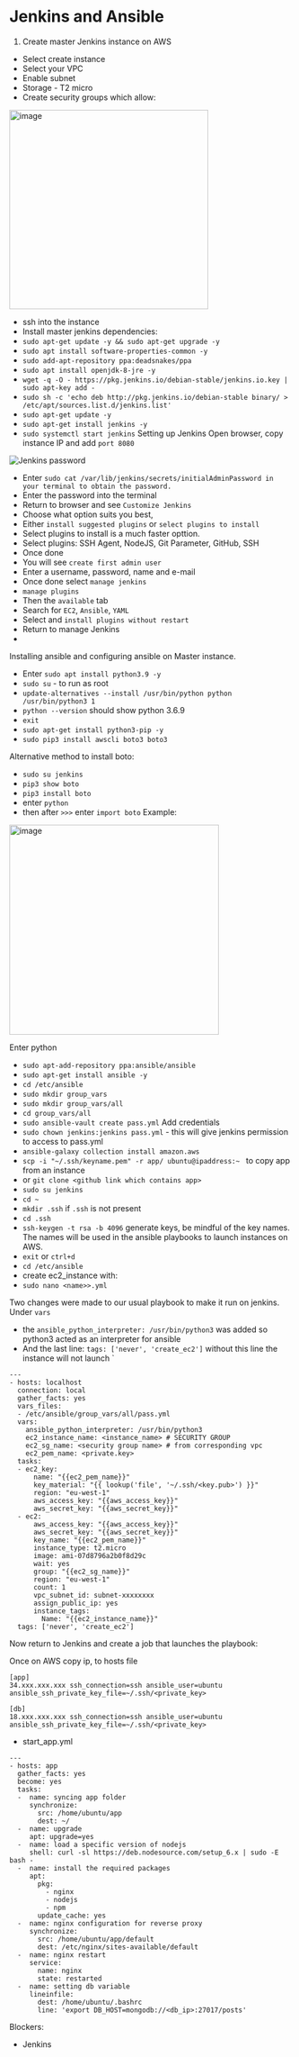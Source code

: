 # Jenkins and Ansible

1) Create master Jenkins instance on AWS
  - Select create instance
  - Select your VPC
  - Enable subnet
  - Storage - T2 micro
  - Create security groups which allow:
  
  <img width="354" alt="image" src="https://user-images.githubusercontent.com/98215575/155800123-cdab26f8-80a0-4292-8519-67c6afb94a68.png">

- ssh into the instance
- Install master jenkins dependencies:
-  `sudo apt-get update -y && sudo apt-get upgrade -y`
-  `sudo apt install software-properties-common -y`
-  `sudo add-apt-repository ppa:deadsnakes/ppa`
-  `sudo apt install openjdk-8-jre -y`
-  `wget -q -O - https://pkg.jenkins.io/debian-stable/jenkins.io.key | sudo apt-key add -`
-  `sudo sh -c 'echo deb http://pkg.jenkins.io/debian-stable binary/ > /etc/apt/sources.list.d/jenkins.list'`
-  `sudo apt-get update -y`
-  `sudo apt-get install jenkins -y`
-  `sudo systemctl start jenkins`
Setting up Jenkins
Open browser, copy instance IP and add `port 8080`
  
  ![Jenkins password](https://user-images.githubusercontent.com/98215575/155801661-f6d5b10b-209a-4dd5-a4e0-cae312a00d8d.png)

- Enter `sudo cat /var/lib/jenkins/secrets/initialAdminPassword in your terminal to obtain the password.`
- Enter the password into the terminal
- Return to browser and see `Customize Jenkins`
- Choose what option suits you best, 
- Either `install suggested plugins` or `select plugins to install`
- Select plugins to install is a much faster opttion.
- Select plugins: SSH Agent, NodeJS, Git Parameter, GitHub, SSH
- Once done
- You will see `create first admin user`
- Enter a username, password, name and e-mail
- Once done select `manage jenkins`
- `manage plugins`
- Then the `available` tab
- Search for `EC2`, `Ansible`, `YAML`
- Select and `install plugins without restart`
- Return to manage Jenkins
- 

Installing ansible and configuring ansible on Master instance.
- Enter `sudo apt install python3.9 -y`
- `sudo su` - to run as root
- `update-alternatives --install /usr/bin/python python /usr/bin/python3 1`
- `python --version` should show python 3.6.9
- `exit` 
- `sudo apt-get install python3-pip -y`
- `sudo pip3 install awscli boto3 boto3`

Alternative method to install boto:
- `sudo su jenkins`
- `pip3 show boto`
- `pip3 install boto`
- enter `python`
- then after `>>>` enter `import boto`
Example:

<img width="373" alt="image" src="https://user-images.githubusercontent.com/98215575/155805035-b4fff6e0-6e8a-45b0-bb47-b44b351d59fa.png">


Enter python
- `sudo apt-add-repository ppa:ansible/ansible`
- `sudo apt-get install ansible -y`
- `cd /etc/ansible`
- `sudo mkdir group_vars`
- `sudo mkdir group_vars/all`
- `cd group_vars/all`
- `sudo ansible-vault create pass.yml` Add credentials
- `sudo chown jenkins:jenkins pass.yml` - this will give jenkins permission to access to pass.yml
- `ansible-galaxy collection install amazon.aws`
- `scp -i "~/.ssh/keyname.pem" -r app/ ubuntu@ipaddress:~ ` to copy app from an instance
- or `git clone <github link which contains app>`
- `sudo su jenkins` 
- `cd ~`
- `mkdir .ssh` if `.ssh` is not present
- `cd .ssh`
- `ssh-keygen -t rsa -b 4096` generate keys, be mindful of the key names. The names will be used in the ansible playbooks to launch instances on AWS.
- `exit` or `ctrl+d`
- `cd /etc/ansible` 
- create ec2_instance with:
- `sudo nano <name>>.yml`



Two changes were made to our usual playbook to make it run on jenkins.
Under `vars`
- the `ansible_python_interpreter: /usr/bin/python3` was added so python3 acted as an interpreter for ansible
- And the last line: `tags: ['never', 'create_ec2']` without this line the instance will not launch
`
```
---
- hosts: localhost
  connection: local
  gather_facts: yes
  vars_files:
  - /etc/ansible/group_vars/all/pass.yml
  vars:
    ansible_python_interpreter: /usr/bin/python3
    ec2_instance_name: <instance_name> # SECURITY GROUP 
    ec2_sg_name: <security group name> # from corresponding vpc
    ec2_pem_name: <private.key>
  tasks:
  - ec2_key:
      name: "{{ec2_pem_name}}"
      key_material: "{{ lookup('file', '~/.ssh/<key.pub>') }}"
      region: "eu-west-1"
      aws_access_key: "{{aws_access_key}}"
      aws_secret_key: "{{aws_secret_key}}"
  - ec2:
      aws_access_key: "{{aws_access_key}}"
      aws_secret_key: "{{aws_secret_key}}"
      key_name: "{{ec2_pem_name}}"
      instance_type: t2.micro
      image: ami-07d8796a2b0f8d29c
      wait: yes
      group: "{{ec2_sg_name}}"
      region: "eu-west-1"
      count: 1
      vpc_subnet_id: subnet-xxxxxxxx
      assign_public_ip: yes
      instance_tags:
        Name: "{{ec2_instance_name}}"
  tags: ['never', 'create_ec2']

``` 
Now return to Jenkins and create a job that launches the playbook:





Once on AWS copy ip, to hosts file
```
[app]
34.xxx.xxx.xxx ssh_connection=ssh ansible_user=ubuntu ansible_ssh_private_key_file=~/.ssh/<private_key>

[db]
18.xxx.xxx.xxx ssh_connection=ssh ansible_user=ubuntu ansible_ssh_private_key_file=~/.ssh/<private_key>

```

- start_app.yml
```
---
- hosts: app
  gather_facts: yes
  become: yes
  tasks:
  -  name: syncing app folder
     synchronize:
       src: /home/ubuntu/app
       dest: ~/
  -  name: upgrade
     apt: upgrade=yes
  -  name: load a specific version of nodejs
     shell: curl -sl https://deb.nodesource.com/setup_6.x | sudo -E bash -
  -  name: install the required packages
     apt:
       pkg:
         - nginx
         - nodejs
         - npm
       update_cache: yes
  -  name: nginx configuration for reverse proxy
     synchronize:
       src: /home/ubuntu/app/default
       dest: /etc/nginx/sites-available/default
  -  name: nginx restart
     service:
       name: nginx
       state: restarted
  -  name: setting db variable
     lineinfile:
       dest: /home/ubuntu/.bashrc
       line: 'export DB_HOST=mongodb://<db_ip>:27017/posts'

```

Blockers:
- Jenkins